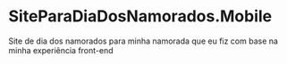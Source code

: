 # SiteParaDiaDosNamorados.Mobile
Site de dia dos namorados para minha namorada que eu fiz com base na minha experiência front-end
